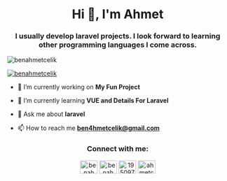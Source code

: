 <h1 align="center">Hi 👋, I'm Ahmet</h1>
<h3 align="center">I usually develop laravel projects. I look forward to learning other programming languages I come across.</h3>

<p align="left"> <img src="https://komarev.com/ghpvc/?username=benahmetcelik&label=Profile%20views&color=0e75b6&style=flat" alt="benahmetcelik" /> </p>

<p align="left"> <a href="https://github.com/ryo-ma/github-profile-trophy"><img src="https://github-profile-trophy.vercel.app/?username=benahmetcelik" alt="benahmetcelik" /></a> </p>


- 🔭 I’m currently working on **My Fun Project**

- 🌱 I’m currently learning **VUE and Details For Laravel**

- 💬 Ask me about **laravel**

- 📫 How to reach me **ben4hmetcelik@gmail.com**

<h3 align="center">Connect with me:</h3>
<p align="center">
<a href="https://twitter.com/benahmetcelik" target="blank"><img align="center" src="https://raw.githubusercontent.com/rahuldkjain/github-profile-readme-generator/master/src/images/icons/Social/twitter.svg" alt="benahmetcelik" height="30" width="40" /></a>
<a href="https://linkedin.com/in/benahmetcelik" target="blank"><img align="center" src="https://raw.githubusercontent.com/rahuldkjain/github-profile-readme-generator/master/src/images/icons/Social/linked-in-alt.svg" alt="benahmetcelik" height="30" width="40" /></a>
<a href="https://stackoverflow.com/users/19509708" target="blank"><img align="center" src="https://raw.githubusercontent.com/rahuldkjain/github-profile-readme-generator/master/src/images/icons/Social/stack-overflow.svg" alt="19509708" height="30" width="40" /></a>
<a href="https://instagram.com/ahmetcelikben" target="blank"><img align="center" src="https://raw.githubusercontent.com/rahuldkjain/github-profile-readme-generator/master/src/images/icons/Social/instagram.svg" alt="ahmetcelikben" height="30" width="40" /></a>


 </p>

  
              
